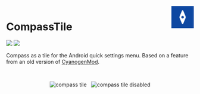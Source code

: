 <img src="./app/src/main/ic_launcher-playstore.png" alt="Logo" align="right" height="60" />

# CompassTile

[<img src="https://play.google.com/intl/en_us/badges/static/images/badges/en_badge_web_generic.png" height="80">](https://play.google.com/store/apps/details?id=de.klimek.compass)
[<img src="https://gitlab.com/IzzyOnDroid/repo/-/raw/master/assets/IzzyOnDroid.png" height="80">](https://apt.izzysoft.de/fdroid/index/apk/de.klimek.compass)

Compass as a tile for the Android quick settings menu. Based on a feature from an old version of [CyanogenMod](https://review.lineageos.org/c/LineageOS/android_frameworks_base/+/179168).

<br>

<p align="center">
<img src="https://github.com/Tetr4/CompassTile/assets/3826929/a615d23b-085f-4187-820e-af7ef60927fc" alt="compass tile" height="350" />
&nbsp;
<img src="https://github.com/Tetr4/CompassTile/assets/3826929/f2673fa6-28b9-47a4-850e-6a213bb6e846" alt="compass tile disabled" height="350" />
</p>
